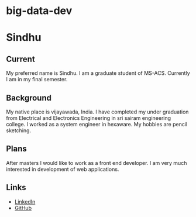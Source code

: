 # big-data-dev
# Sindhu
## Current
My preferred name is Sindhu. I am a graduate student of MS-ACS. Currently I am in my final semester. 
## Background
My native place is vijayawada, India. I have completed my under graduation from Electrical and Electronics Engineering in sri sairam engineering college. 
I worked as a system engineer in hexaware. My hobbies are pencil sketching.
## Plans
After masters I would like to work as a front end developer. I am very much interested in development of web applications.
## Links
- [LinkedIn](https://www.linkedin.com/in/sindhu-rani-67ab7419a/)
- [GitHub]( https://github.com/sindhurani29)
